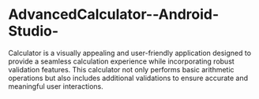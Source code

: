 # AdvancedCalculator--Android-Studio-
Calculator is a visually appealing and user-friendly application designed to provide a seamless calculation experience while incorporating robust validation features. This calculator not only performs basic arithmetic operations but also includes additional validations to ensure accurate and meaningful user interactions.
